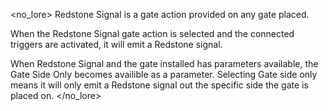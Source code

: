 <no_lore>
Redstone Signal is a gate action provided on any gate placed.

When the Redstone Signal gate action is selected and the connected triggers are activated, it will emit a Redstone signal.

When Redstone Signal and the gate installed has parameters available, the Gate Side Only becomes availible as a parameter.
Selecting Gate side only means it will only emit a Redstone signal out the specific side the gate is placed on.
</no_lore>